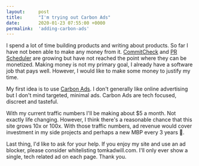 ```yaml
---
layout:     post
title:      "I'm trying out Carbon Ads"
date:       2020-01-23 07:55:00 +0000
permalink:  'adding-carbon-ads'
---
```


I spend a lot of time building products and writing about products. So far I have not been able to make any money from it. [CommitCheck](https://commitcheck.com) and [PR Scheduler](https://prscheduler.com) are growing but have not reached the point where they can be monetized. Making money is not my primary goal, I already have a software job that pays well. However, I would like to make some money to justify my time.

My first idea is to use [Carbon Ads](https://www.carbonads.net). I don't generally like online advertising but I don't mind targeted, minimal ads. Carbon Ads are tech focused, discreet and tasteful.

With my current traffic numbers I'll be making about $5 a month. Not exactly life changing. However, I think there's a reasonable chance that this site grows 10x or 100x. With those traffic numbers, ad revenue would cover investment in my side projects and perhaps a new MBP every 3 years 🙏.

Last thing, I'd like to ask for your help. If you enjoy my site and use an ad blocker, please consider whitelisting tomkadwill.com. I'll only ever show a single, tech related ad on each page. Thank you.